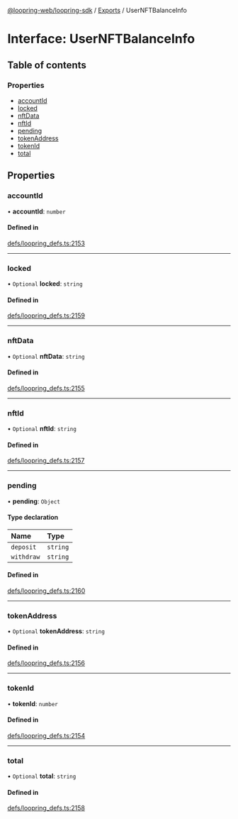 [@loopring-web/loopring-sdk](../README.md) / [Exports](../modules.md) / UserNFTBalanceInfo

# Interface: UserNFTBalanceInfo

## Table of contents

### Properties

- [accountId](UserNFTBalanceInfo.md#accountid)
- [locked](UserNFTBalanceInfo.md#locked)
- [nftData](UserNFTBalanceInfo.md#nftdata)
- [nftId](UserNFTBalanceInfo.md#nftid)
- [pending](UserNFTBalanceInfo.md#pending)
- [tokenAddress](UserNFTBalanceInfo.md#tokenaddress)
- [tokenId](UserNFTBalanceInfo.md#tokenid)
- [total](UserNFTBalanceInfo.md#total)

## Properties

### accountId

• **accountId**: `number`

#### Defined in

[defs/loopring_defs.ts:2153](https://github.com/Loopring/loopring_sdk/blob/02976c9/src/defs/loopring_defs.ts#L2153)

___

### locked

• `Optional` **locked**: `string`

#### Defined in

[defs/loopring_defs.ts:2159](https://github.com/Loopring/loopring_sdk/blob/02976c9/src/defs/loopring_defs.ts#L2159)

___

### nftData

• `Optional` **nftData**: `string`

#### Defined in

[defs/loopring_defs.ts:2155](https://github.com/Loopring/loopring_sdk/blob/02976c9/src/defs/loopring_defs.ts#L2155)

___

### nftId

• `Optional` **nftId**: `string`

#### Defined in

[defs/loopring_defs.ts:2157](https://github.com/Loopring/loopring_sdk/blob/02976c9/src/defs/loopring_defs.ts#L2157)

___

### pending

• **pending**: `Object`

#### Type declaration

| Name | Type |
| :------ | :------ |
| `deposit` | `string` |
| `withdraw` | `string` |

#### Defined in

[defs/loopring_defs.ts:2160](https://github.com/Loopring/loopring_sdk/blob/02976c9/src/defs/loopring_defs.ts#L2160)

___

### tokenAddress

• `Optional` **tokenAddress**: `string`

#### Defined in

[defs/loopring_defs.ts:2156](https://github.com/Loopring/loopring_sdk/blob/02976c9/src/defs/loopring_defs.ts#L2156)

___

### tokenId

• **tokenId**: `number`

#### Defined in

[defs/loopring_defs.ts:2154](https://github.com/Loopring/loopring_sdk/blob/02976c9/src/defs/loopring_defs.ts#L2154)

___

### total

• `Optional` **total**: `string`

#### Defined in

[defs/loopring_defs.ts:2158](https://github.com/Loopring/loopring_sdk/blob/02976c9/src/defs/loopring_defs.ts#L2158)
